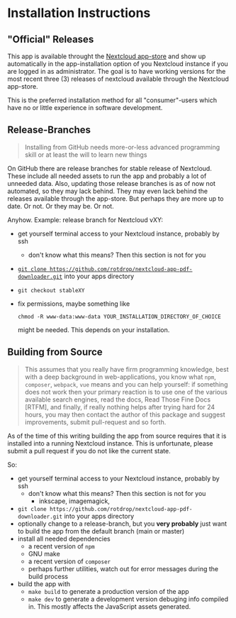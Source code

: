 # Installation Instructions

## "Official" Releases

This app is available throught the
[Nextcloud app-store](https://apps.nextcloud.com/apps/pdf_downloader)
and show up automatically in the app-installation option of you
Nextcloud instance if you are logged in as administrator. The goal is
to have working versions for the most recent three (3) releases of
nextcloud available through the Nextcloud app-store.

This is the preferred installation method for all "consumer"-users
which have no or little experience in software development.

## Release-Branches

> Installing from GitHub needs more-or-less advanced programming skill
> or at least the will to learn new things

On GitHub there are release branches for stable release of
Nextcloud. These include all needed assets to run the app and probably
a lot of unneeded data. Also, updating those release branches is as of
now not automated, so they may lack behind. They may even lack behind
the releases available through the app-store. But perhaps they are
more up to date. Or not. Or they may be. Or not.

Anyhow. Example: release branch for Nextcloud vXY:

- get yourself terminal access to your Nextcloud instance, probably by ssh
  - don't know what this means? Then this section is not for you
- [`git clone https://github.com/rotdrop/nextcloud-app-pdf-downloader.git`](https://github.com/rotdrop/nextcloud-app-pdf-downloader.git) into your apps directory
- `git checkout stableXY`
- fix permissions, maybe something like

  `chmod -R www-data:www-data YOUR_INSTALLATION_DIRECTORY_OF_CHOICE`

  might be needed. This depends on your installation.

## Building from Source

> This assumes that you really have firm programming knowledge, best
> with a deep background in web-applications, you know what `npm`,
> `composer`, `webpack`, `vue` means and you can help yourself: if
> something does not work then your primary reaction is to use one of
> the various available search engines, read the docs, Read Those Fine
> Docs [RTFM], and finally, if really nothing helps after trying hard
> for 24 hours, you may then contact the author of this package and
> suggest improvements, submit pull-request and so forth.

As of the time of this writing building the app from source requires
that it is installed into a running Nextcloud instance. This is
unfortunate, please submit a pull request if you do not like the
current state.

So:

- get yourself terminal access to your Nextcloud instance, probably by ssh
  - don't know what this means? Then this section is not for you
    - inkscape, imagemagick, 
- `git clone https://github.com/rotdrop/nextcloud-app-pdf-downloader.git` into your apps directory
- optionally change to a release-branch, but you **very probably**
  just want to build the app from the default branch (main or master)
- install all needed dependencies
  - a recent version of `npm`
  - GNU make
  - a recent version of `composer`
  - perhaps further utilities, watch out for error messages during the build process
- build the app with
  - `make build` to generate a production version of the app
  - `make dev` to generate a development version debuging info
    compiled in. This mostly affects the JavaScript assets generated.


